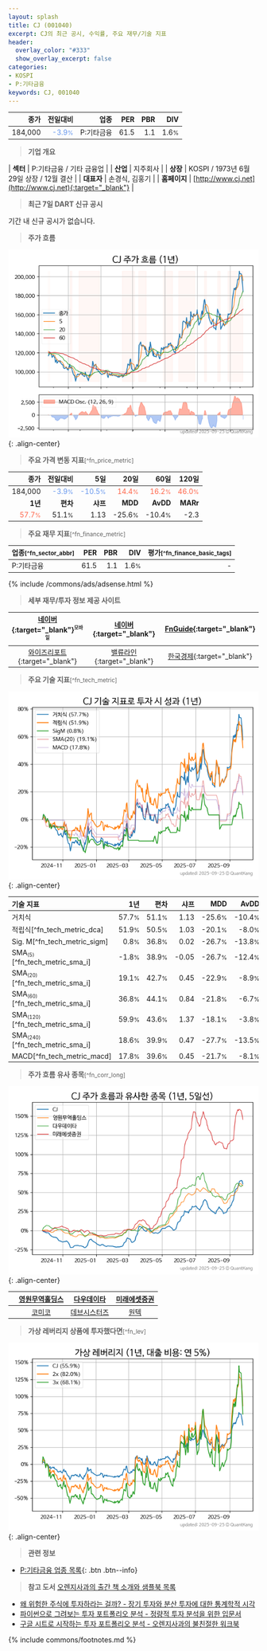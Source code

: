 ```yaml
---
layout: splash
title: CJ (001040)
excerpt: CJ의 최근 공시, 수익률, 주요 재무/기술 지표
header:
  overlay_color: "#333"
  show_overlay_excerpt: false
categories:
- KOSPI
- P:기타금융
keywords: CJ, 001040
---
```


| **종가** | **전일대비** | **업종** | **PER** | **PBR** | **DIV** |
| -------: | -----------: | -------: | ------: | ------: | ------: |
| 184,000 | <span style="color: cornflowerblue">-3.9<small>%</small></span> | P:기타금융 | 61.5 | 1.1 | 1.6<small>%</small> |

<!-- more -->


> **기업 개요**<a id="company"></a>

| <span style="white-space:nowrap;">**섹터**</span> | P:기타금융 / 기타 금융업 |
| <span style="white-space:nowrap;">**산업**</span> | 지주회사 |
| <span style="white-space:nowrap;">**상장**</span> | KOSPI / 1973년 6월 29일 상장 / 12월 결산 |
| <span style="white-space:nowrap;">**대표자**</span> | 손경식, 김홍기 |
| <span style="white-space:nowrap;">**홈페이지**</span> | [http://www.cj.net](http://www.cj.net){:target="_blank"} |


> **최근 7일 DART 신규 공시**<a id="dart"></a>

기간 내 신규 공시가 없습니다.


> **주가 흐름**<a id="price"></a>

![001040](/stock/images/001040.png){: .align-center}


> **주요 가격 변동 지표**<small>[^fn_price_metric]</small>

| **종가** | **전일대비** | **5일** | **20일** | **60일** | **120일** |
| -------: | -----------: | ------: | -------: | -------: | --------: |
| 184,000 | <span style="color: cornflowerblue">-3.9<small>%</small></span> | <span style="color: cornflowerblue">-10.5<small>%</small></span> | <span style="color: tomato">14.4<small>%</small></span> | <span style="color: tomato">16.2<small>%</small></span> | <span style="color: tomato">46.0<small>%</small></span> |
| **1년** | **편차** | **샤프** | **MDD** | **AvDD** | **MARr** |
| <span style="color: tomato">57.7<small>%</small></span> | 51.1<small>%</small> | 1.13 | -25.6<small>%</small> | -10.4<small>%</small> | -2.3 |


> **주요 재무 지표**<small>[^fn_finance_metric]</small>

| **업종**<small>[^fn_sector_abbr]</small> | **PER** | **PBR** | **DIV** | **평가**<small>[^fn_finance_basic_tags]</small> |
| :--------------------------------------- | ------: | ------: | ------: | ----------------------------------------------: |
| P:기타금융 | 61.5 | 1.1 | 1.6<small>%</small> | - |



{% include /commons/ads/adsense.html %}

> **세부 재무/투자 정보 제공 사이트**

| [네이버](https://m.stock.naver.com/domestic/stock/001040/finance/summary){:target="_blank"}<sup><small>모바일</small></sup> | [네이버](https://finance.naver.com/item/coinfo.naver?code=001040){:target="_blank"} | [FnGuide](https://comp.fnguide.com/SVO2/ASP/SVD_Invest.asp?gicode=A001040&MenuYn=Y){:target="_blank"} |
| :---: | :---: | :---: |
| [와이즈리포트](https://comp.wisereport.co.kr/company/c1040001.aspx?cmp_cd=001040){:target="_blank"} | [밸류라인](https://www.valueline.co.kr/finance/summary/001040){:target="_blank"} | [한국경제](https://markets.hankyung.com/stock/001040/financial-summary){:target="_blank"} |


> **주요 기술 지표**<small>[^fn_tech_metric]</small>


![001040](/stock/images/001040_tech.png){: .align-center}

| **기술 지표** | **1년** | **편차** | **샤프** | **MDD** | **AvDD** |
| :------------ | ------: | -----------: | -------: | ------: | -------: |
| 거치식 | 57.7<small>%</small> | 51.1<small>%</small> | 1.13 | -25.6<small>%</small> | -10.4<small>%</small> |
| 적립식[^fn_tech_metric_dca] | 51.9<small>%</small> | 50.5<small>%</small> | 1.03 | -20.1<small>%</small> | -8.0<small>%</small> |
| Sig. M[^fn_tech_metric_sigm] | 0.8<small>%</small> | 36.8<small>%</small> | 0.02 | -26.7<small>%</small> | -13.8<small>%</small> |
| SMA<small><sub>(5)</sub></small>[^fn_tech_metric_sma_i] | -1.8<small>%</small> | 38.9<small>%</small> | -0.05 | -26.7<small>%</small> | -12.4<small>%</small> |
| SMA<small><sub>(20)</sub></small>[^fn_tech_metric_sma_i] | 19.1<small>%</small> | 42.7<small>%</small> | 0.45 | -22.9<small>%</small> | -8.9<small>%</small> |
| SMA<small><sub>(60)</sub></small>[^fn_tech_metric_sma_i] | 36.8<small>%</small> | 44.1<small>%</small> | 0.84 | -21.8<small>%</small> | -6.7<small>%</small> |
| SMA<small><sub>(120)</sub></small>[^fn_tech_metric_sma_i] | 59.9<small>%</small> | 43.6<small>%</small> | 1.37 | -18.1<small>%</small> | -3.8<small>%</small> |
| SMA<small><sub>(240)</sub></small>[^fn_tech_metric_sma_i] | 18.6<small>%</small> | 39.9<small>%</small> | 0.47 | -27.7<small>%</small> | -13.5<small>%</small> |
| MACD[^fn_tech_metric_macd] | 17.8<small>%</small> | 39.6<small>%</small> | 0.45 | -21.7<small>%</small> | -8.1<small>%</small> |


> **주가 흐름 유사 종목**<a id="corr"></a><small>[^fn_corr_long]</small>

![001040](/stock/images/001040_corr.png){: .align-center}

|       | [영원무역홀딩스](/009970/) | [다우데이타](/032190/) | [미래에셋증권](/006800/) |
| :---: | :------------------------------------: | :------------------------------------: | :------------------------------------: |
|       | [코미코](/183300/) | [데브시스터즈](/194480/) | [원텍](/336570/) |


> **가상 레버리지 상품에 투자했다면**<a id="2x"></a><small>[^fn_lev]</small>

![001040](/stock/images/001040_2x.png){: .align-center}


> **관련 정보**

- [P:기타금융 업종 목록](/stats/sector/kospi_업종_기타금융_종목/){: .btn .btn--info}

> **참고 도서** [오렌지사과의 출간 책 소개와 샘플북 목록](https://kongdori.tistory.com/691)

- [왜 위험한 주식에 투자하라는 걸까? - 장기 투자와 분산 투자에 대한 통계학적 시각](https://kongdori.tistory.com/421)
- [파이썬으로 그려보는 투자 포트폴리오 분석  - 정량적 투자 분석을 위한 입문서](https://kongdori.tistory.com/643)
- [구글 시트로 시작하는 투자 포트폴리오 분석 - 오렌지사과의 불친절한 워크북](https://kongdori.tistory.com/449)


{% include commons/footnotes.md %}